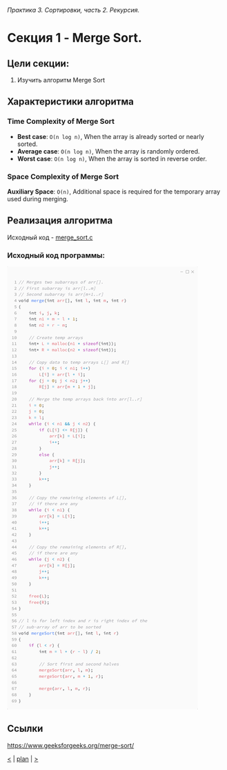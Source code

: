 _Практика 3. Сортировки, часть 2. Рекурсия._

# Cекция 1 - Merge Sort.

## Цели секции:

1. Изучить алгоритм Merge Sort

## Характеристики алгоритма

### Time Complexity of Merge Sort
* **Best case**: `O(n log n)`, When the array is already sorted or nearly sorted.
* **Average case**: `O(n log n)`, When the array is randomly ordered.
* **Worst case**: `O(n log n)`, When the array is sorted in reverse order.
### Space Complexity of Merge Sort
**Auxiliary Space**: `O(n)`, Additional space is required for the temporary array used during merging.

## Реализация алгоритма

Исходный код - [merge_sort.c](../src/merge_sort.c)

### Исходный код программы:
![](images/merge_sort_code.png)

## Ссылки

https://www.geeksforgeeks.org/merge-sort/

[<](0.md) | [plan](../practice.md) | [>](2.md)
